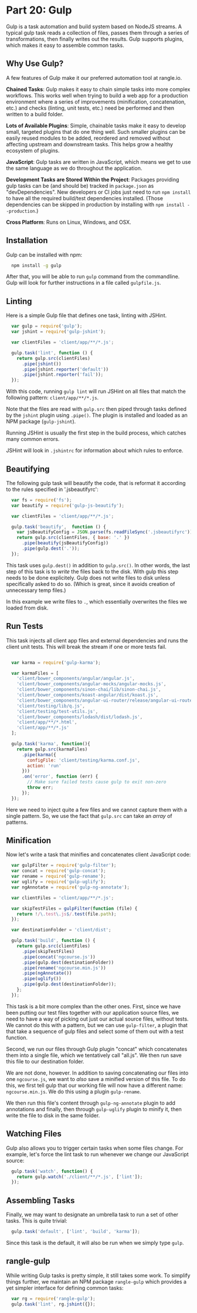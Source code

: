 # Part 20: Gulp

Gulp is a task automation and build system based on NodeJS streams. A typical
gulp task reads a collection of files, passes them through a series of
transformations, then finally writes out the results. Gulp supports plugins,
which makes it easy to assemble common tasks.

## Why Use Gulp?

A few features of Gulp make it our preferred automation tool at rangle.io.

__Chained Tasks__: Gulp makes it easy to chain simple tasks into more complex
workflows. This works well when trying to build a web app for a production
environment where a series of improvements (minification, concatenation, etc.)
and checks (linting, unit tests, etc.) need be performed and then written to a
build folder.

__Lots of Available Plugins__: Simple, chainable tasks make it easy to develop
small, targeted plugins that do one thing well. Such smaller plugins can be
easily reused modules to be added, reordered and removed without affecting
upstream and downstream tasks. This helps grow a healthy ecosystem of plugins.

__JavaScript__: Gulp tasks are written in JavaScript, which means we get to
use the same language as we do throughout the application.

__Development Tasks are Stored Within the Project__: Packages providing gulp
tasks can be (and should be) tracked in `package.json` as "devDependencies".
New developers or CI jobs just need to run `npm install` to have all the
required build/test dependencies installed. (Those dependencies can be skipped
in production by installing with `npm install --production`.)

__Cross Platform__: Runs on Linux, Windows, and OSX.

## Installation

Gulp can be installed with npm:

```bash
  npm install -g gulp
```

After that, you will be able to run `gulp` command from the commandline. Gulp will look for further instructions in a file called `gulpfile.js`.

## Linting

Here is a simple Gulp file that defines one task, linting with JSHint.

```js
  var gulp = require('gulp');
  var jshint = require('gulp-jshint');

  var clientFiles = 'client/app/**/*.js';

  gulp.task('lint', function () {
    return gulp.src(clientFiles)
      .pipe(jshint())
      .pipe(jshint.reporter('default'))
      .pipe(jshint.reporter('fail'));
  });
```

With this code, running `gulp lint` will run JSHint on all files that match
the following pattern: `client/app/**/*.js`.

Note that the files are read with `gulp.src` then piped through tasks defined
by the `jshint` plugin using `.pipe()`. The plugin is installed and loaded as an
NPM package (`gulp-jshint`).

Running JSHint is usually the first step in the build process, which catches
many common errors.

JSHint will look in `.jshintrc` for information about which rules to enforce.

## Beautifying

The following gulp task will beautify the code, that is reformat it according to the rules specified in '.jsbeautifyrc':

```js
  var fs = require('fs');
  var beautify = require('gulp-js-beautify');

  var clientFiles = 'client/app/**/*.js';

  gulp.task('beautify',  function () {
    var jsBeautifyConfig = JSON.parse(fs.readFileSync('.jsbeautifyrc'));
    return gulp.src(clientFiles, { base: '.' })
      .pipe(beautify(jsBeautifyConfig))
      .pipe(gulp.dest('.'));
  });
```

This task uses `gulp.dest()` in addition to `gulp.src()`. In other words, the
last step of this task is to _write_ the files back to the disk. With gulp
this step needs to be done explicitely. Gulp does not write files to disk
unless specifically asked to do so. (Which is great, since it avoids creation
of unnecessary temp files.)

In this example we write files to `.`, which essentially overwrites the files
we loaded from disk.

## Run Tests

This task injects all client app files and external dependencies and runs the client unit tests. This will break the stream if one or more tests fail.

```js

  var karma = require('gulp-karma');

  var karmaFiles = [
    'client/bower_components/angular/angular.js',
    'client/bower_components/angular-mocks/angular-mocks.js',
    'client/bower_components/sinon-chai/lib/sinon-chai.js',
    'client/bower_components/koast-angular/dist/koast.js',
    'client/bower_components/angular-ui-router/release/angular-ui-router.js',
    'client/testing/lib/q.js',
    'client/testing/test-utils.js',
    'client/bower_components/lodash/dist/lodash.js',
    'client/app/**/*.html',
    'client/app/**/*.js'
  ];

  gulp.task('karma', function(){  
    return gulp.src(karmaFiles)
      .pipe(karma({
        configFile: 'client/testing/karma.conf.js',
        action: 'run'
      }))
      .on('error', function (err) {
        // Make sure failed tests cause gulp to exit non-zero
        throw err;
      });
  });
```

Here we need to inject quite a few files and we cannot capture them with a
single pattern. So, we use the fact that `gulp.src` can take an _array_ of
patterns.

## Minification

Now let's write a task that minifies and concatenates client JavaScript code:

```js
  var gulpFilter = require('gulp-filter');
  var concat = require('gulp-concat');
  var rename = require('gulp-rename');
  var uglify = require('gulp-uglify');
  var ngAnnotate = require('gulp-ng-annotate');

  var clientFiles = 'client/app/**/*.js';

  var skipTestFiles = gulpFilter(function (file) {
    return !/\.test\.js$/.test(file.path);
  });

  var destinationFolder = 'client/dist';

  gulp.task('build', function () {
    return gulp.src(clientFiles)
      .pipe(skipTestFiles)
      .pipe(concat('ngcourse.js'))
      .pipe(gulp.dest(destinationFolder))
      .pipe(rename('ngcourse.min.js'))
      .pipe(ngAnnotate())
      .pipe(uglify())
      .pipe(gulp.dest(destinationFolder));
    };
  });
```

This task is a bit more complex than the other ones. First, since we have been
putting our test files together with our application source files, we need to
have a way of picking out just our actual source files, without tests. We
cannot do this with a pattern, but we can use `gulp-filter`, a plugin that
that take a sequence of gulp files and select some of them out with a test
function.

Second, we run our files through Gulp plugin "concat" which concatenates them
into a single file, which we tentatively call "all.js". We then run save this
file to our destination folder.

We are not done, however. In addition to saving concatenating our files into
one `ngcourse.js`, we want to _also_ save a minified version of this file. To
do this, we first tell gulp that our working file will now have a different
name: `ngcourse.min.js`. We do this using a plugin `gulp-rename`.

We then run this file's content through `gulp-ng-annotate` plugin to add
annotations and finally, then through `gulp-uglify` plugin to minify it, then
write the file to disk in the same folder.

## Watching Files

Gulp also allows you to trigger certain tasks when some files change. For
example, let's force the lint task to run whenever we change our JavaScript
source:

```js
  gulp.task('watch', function() {
    return gulp.watch('./client/**/*.js', ['lint']);
  });
```

## Assembling Tasks

Finally, we may want to designate an umbrella task to run a set of other
tasks. This is quite trivial:

```js
  gulp.task('default', ['lint', 'build', 'karma']);
```

Since this task is the default, it will also be run when we simply type
`gulp`.

## rangle-gulp

While writing Gulp tasks is pretty simple, it still takes some work. To
simplify things further, we maintain an NPM package `rangle-gulp` which
provides a yet simpler interface for defining common tasks:

```js
  var rg = require('rangle-gulp');
  gulp.task('lint', rg.jshint({});
```
